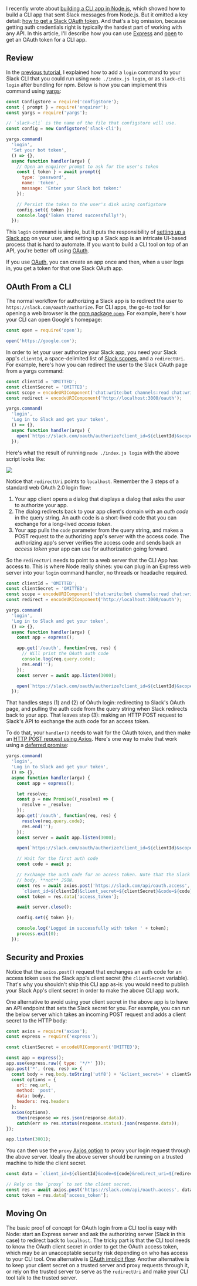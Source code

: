 I recently wrote about [building a CLI app in Node.js](/building-a-cli-tool-with-node-js.html), which showed how to
build a CLI app that sent Slack messages from Node.js. But it omitted a key detail: [how to get a Slack OAuth token](/working-with-the-slack-api-in-node-js.html). And that's a big omission, because getting auth credentials right is
typically the hardest part of working with any API. In this article, I'll describe how you can use [Express](https://masteringjs.io/express) and [open](https://www.npmjs.com/package/open) to get an OAuth token for a CLI app.

Review
------

In the [previous tutorial](/building-a-cli-tool-with-node-js.html#token-storage), I explained how to add a `login`
command to your Slack CLI that you could run using `node ./index.js login`, or as `slack-cli login` after bundling for npm.
Below is how you can implement this command using [yargs](http://npmjs.com/package/yargs):

```javascript
const Configstore = require('configstore');
const { prompt } = require('enquirer');
const yargs = require('yargs');

// `slack-cli` is the name of the file that configstore will use.
const config = new Configstore('slack-cli');

yargs.command(
  'login',
  'Set your bot token',
  () => {},
  async function handler(argv) {
    // Open an enquirer prompt to ask for the user's token
    const { token } = await prompt({
      type: 'password',
      name: 'token',
      message: 'Enter your Slack bot token:'
    });

    // Persist the token to the user's disk using configstore
    config.set({ token });
    console.log('Token stored successfully!');
  });
```

This `login` command is simple, but it puts the responsibility of [setting up a Slack app](/working-with-the-slack-api-in-node-js.html#getting-started) on your user, and setting up a Slack app is an intricate
UI-based process that is hard to automate. If you want to build a CLI tool on top of an API, you're better off using
[OAuth](/oauth-with-node-js-and-express.html).

If you use [OAuth](/github-oauth-login-with-node-js.html), you can create an app once and then, when a user logs in,
you get a token for that one Slack OAuth app.

OAuth From a CLI
----------------

The normal workflow for authorizing a Slack app is to redirect the user to `https://slack.com/oauth/authorize`.
For CLI apps, the go-to tool for opening a web browser is the [npm package `open`](https://www.npmjs.com/package/open).
For example, here's how your CLI can open Google's homepage:

```javascript
const open = require('open');

open('https://google.com');
```

In order to let your user authorize your Slack app, you need your Slack app's `clientId`, a space-delimited list of
[Slack scopes](https://api.slack.com/legacy/oauth-scopes), and a `redirectUri`. For example, here's how you can
redirect the user to the Slack OAuth page from a yargs command:

```javascript
const clientId = 'OMITTED';
const clientSecret = 'OMITTED';
const scope = encodeURIComponent('chat:write:bot channels:read chat:write:user');
const redirect = encodeURIComponent('http://localhost:3000/oauth');

yargs.command(
  'login',
  'Log in to Slack and get your token',
  () => {},
  async function handler(argv) {
    open(`https://slack.com/oauth/authorize?client_id=${clientId}&scope=${scope}&redirect_uri=${redirect}`);
  });
```

Here's what the result of running `node ./index.js login` with the above script looks like:

<img src="/images/slack-screenshot-2.png" class="inline-image">

Notice that `redirectUri` points to `localhost`. Remember the 3 steps of a standard web OAuth 2.0 login flow:

1. Your app client opens a dialog that displays a dialog that asks the user to authorize your app. 
2. The dialog redirects back to your app client's domain with an _auth code_ in the query string. An auth code is a short-lived code that you can exchange for a long-lived _access token_.
3. Your app pulls the `code` parameter from the query string, and makes a POST request to the authorizing app's server with the access code. The authorizing app's server verifies the access code and sends back an _access token_ your app can use for authorization going forward.

So the `redirectUri` needs to point to a web server that the CLI App has access to. This is where Node really shines:
you can plug in an Express web server into your `login` command handler, no threads or headache required.

```javascript
const clientId = 'OMITTED';
const clientSecret = 'OMITTED';
const scope = encodeURIComponent('chat:write:bot channels:read chat:write:user');
const redirect = encodeURIComponent('http://localhost:3000/oauth');

yargs.command(
  'login',
  'Log in to Slack and get your token',
  () => {},
  async function handler(argv) {
    const app = express();

    app.get('/oauth', function(req, res) {
      // Will print the OAuth auth code
      console.log(req.query.code);
      res.end('');
    });
    const server = await app.listen(3000);

    open(`https://slack.com/oauth/authorize?client_id=${clientId}&scope=${scope}&redirect_uri=${redirect}`);
  });
```

That handles steps (1) and (2) of OAuth login: redirecting to Slack's OAuth page, and pulling the auth code from the
query string when Slack redirects back to your app. That leaves step (3): making an HTTP POST request to Slack's API
to exchange the auth code for an access token.

To do that, your `handler()` needs to wait for the OAuth token, and then make an [HTTP POST request using Axios](https://masteringjs.io/tutorials/axios/post). Here's one way to make that work using a [deferred promise](https://www.getrevue.co/profile/masteringjs/issues/promises-and-the-deferred-antipattern-235313):

```javascript
yargs.command(
  'login',
  'Log in to Slack and get your token',
  () => {},
  async function handler(argv) {
    const app = express();

    let resolve;
    const p = new Promise((_resolve) => {
      resolve = _resolve;
    });
    app.get('/oauth', function(req, res) {
      resolve(req.query.code);
      res.end('');
    });
    const server = await app.listen(3000);

    open(`https://slack.com/oauth/authorize?client_id=${clientId}&scope=${scope}&redirect_uri=${redirect}`);

    // Wait for the first auth code
    const code = await p;

    // Exchange the auth code for an access token. Note that the Slack API expects a form-encoded HTTP
    // body, **not** JSON.
    const res = await axios.post('https://slack.com/api/oauth.access',
      `client_id=${clientId}&client_secret=${clientSecret}&code=${code}&redirect_uri=${redirect}`);
    const token = res.data['access_token'];

    await server.close();

    config.set({ token });

    console.log('Logged in successfully with token ' + token);
    process.exit(0);
  });
```

Security and Proxies
--------------------

Notice that the `axios.post()` request that exchanges an auth code for an access token uses the Slack app's client
secret (the `clientSecret` variable). That's why you shouldn't ship this CLI app as-is: you would need to publish your
Slack App's client secret in order to make the above CLI app work.

One alternative to avoid using your client secret in the above app is to have an API endpoint that sets the Slack secret
for you. For example, you can run the below server which takes an incoming POST request and adds a client secret to the
HTTP body:

```javascript
const axios = require('axios');
const express = require('express');

const clientSecret = encodeURIComponent('OMITTED');

const app = express();
app.use(express.raw({ type: '*/*' }));
app.post('*', (req, res) => {
  const body = req.body.toString('utf8') + '&client_secret=' + clientSecret;
  const options = {
    url: req.url,
    method: 'post',
    data: body,
    headers: req.headers
  };
  axios(options).
    then(response => res.json(response.data)).
    catch(err => res.status(response.status).json(response.data));
});

app.listen(3001);
```

You can then use the `proxy` [Axios option](https://masteringjs.io/tutorials/axios/options) to proxy your login
request through the above server. Ideally the above server should be running on a trusted machine to hide the
client secret.

```javascript
const data = `client_id=${clientId}&code=${code}&redirect_uri=${redirect}`;

// Rely on the `proxy` to set the client secret.
const res = await axios.post('https://slack.com/api/oauth.access', data, { proxy: { host: 'localhost', port: 3001 } });
const token = res.data['access_token'];
```

Moving On
---------

The basic proof of concept for OAuth login from a CLI tool is easy with Node: start an Express server and ask the
authorizing server (Slack in this case) to redirect back to `localhost`. The tricky part is that the CLI tool needs
to know the OAuth client secret in order to get the OAuth access token, which may be an unacceptable security risk
depending on who has access to your CLI tool. One alternative is [OAuth implicit flow](https://developer.okta.com/blog/2019/05/01/is-the-oauth-implicit-flow-dead). Another alternative is to keep your client secret on a trusted server and proxy
requests through it, or rely on the trusted server to serve as the `redirectUri` and make your CLI tool talk to the
trusted server.